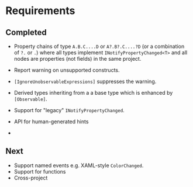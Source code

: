 # Requirements

## Completed

* Property chains of type `A.B.C....D` or `A?.B?.C....?D` (or a combination of `?.` or `.`) where all types implement `INotifyPropertyChanged<T>` and all nodes are properties (not fields) in the same project.
* Report warning on unsupported constructs.
* `[IgnoreUnobservableExpressions]` suppresses the warning.
* Derived types inheriting from a a base type which is enhanced by `[Observable]`.

* Support for "legacy" `INotifyPropertyChanged`.
* API for human-generated hints
* 
## Next

* Support named events e.g. XAML-style `ColorChanged`.
* Support for functions
* Cross-project
